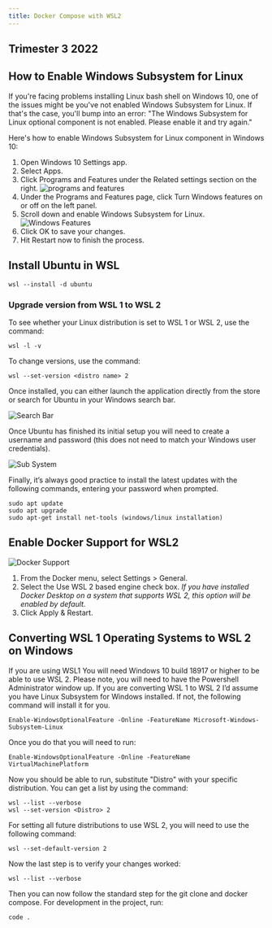 ```yaml
---
title: Docker Compose with WSL2
---
```


## Trimester 3 2022

## How to Enable Windows Subsystem for Linux

If you're facing problems installing Linux bash shell on Windows 10, one of the issues might be
you've not enabled Windows Subsystem for Linux. If that's the case, you'll bump into an error: "The
Windows Subsystem for Linux optional component is not enabled. Please enable it and try again."

Here's how to enable Windows Subsystem for Linux component in Windows 10:

1. Open Windows 10 Settings app.
2. Select Apps.
3. Click Programs and Features under the Related settings section on the right.
   <!-- ![programs and Features](imgs/programs_and_features.png) -->
   ![programs and features](/programs_and_features.png)
4. Under the Programs and Features page, click Turn Windows features on or off on the left panel.
5. Scroll down and enable Windows Subsystem for Linux.
   ![Windows Features](/windows_features.png)
6. Click OK to save your changes.
7. Hit Restart now to finish the process.

## Install Ubuntu in WSL

```console
wsl --install -d ubuntu
```

### **Upgrade version from WSL 1 to WSL 2**

To see whether your Linux distribution is set to WSL 1 or WSL 2, use the command:

```console
wsl -l -v
```

To change versions, use the command:

```console
wsl --set-version <distro name> 2
```

Once installed, you can either launch the application directly from the store or search for Ubuntu
in your Windows search bar.

![Search Bar](/search_bar.png)

Once Ubuntu has finished its initial setup you will need to create a username and password (this
does not need to match your Windows user credentials).

![Sub System](/ubuntu_sub_system.png)

Finally, it’s always good practice to install the latest updates with the following commands,
entering your password when prompted.

```console
sudo apt update
sudo apt upgrade
sudo apt-get install net-tools (windows/linux installation)
```

## Enable Docker Support for WSL2

![Docker Support](/dockersupport.png)

1. From the Docker menu, select Settings > General.
2. Select the Use WSL 2 based engine check box. _If you have installed Docker Desktop on a system
   that supports WSL 2, this option will be enabled by default._
3. Click Apply & Restart.

## Converting WSL 1 Operating Systems to WSL 2 on Windows

If you are using WSL1 You will need Windows 10 build 18917 or higher to be able to use WSL 2. Please
note, you will need to have the Powershell Administrator window up. If you are converting WSL 1 to
WSL 2 I’d assume you have Linux Subsystem for Windows installed. If not, the following command will
install it for you.

```console
Enable-WindowsOptionalFeature -Online -FeatureName Microsoft-Windows-Subsystem-Linux
```

Once you do that you will need to run:

```console
Enable-WindowsOptionalFeature -Online -FeatureName VirtualMachinePlatform
```

Now you should be able to run, substitute "Distro" with your specific distribution. You can get a
list by using the command:

```console
wsl --list --verbose
wsl --set-version <Distro> 2
```

For setting all future distributions to use WSL 2, you will need to use the following command:

```console
wsl --set-default-version 2
```

Now the last step is to verify your changes worked:

```console
wsl --list --verbose
```

Then you can now follow the standard step for the git clone and docker compose. For development in
the project, run:

```console
code .
```
